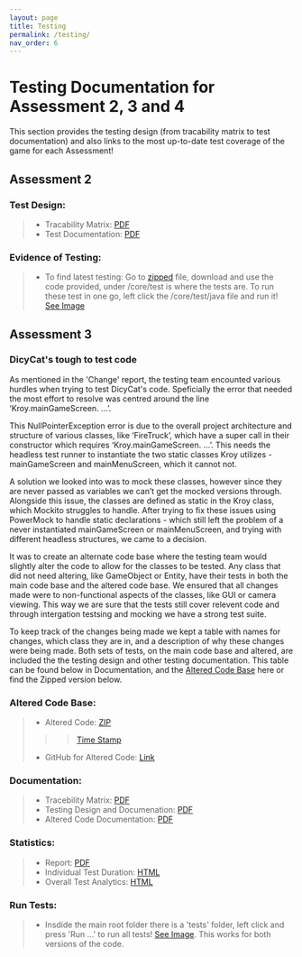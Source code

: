 ```yaml
---
layout: page
title: Testing
permalink: /testing/
nav_order: 6
---
```


# Testing Documentation for Assessment 2, 3 and 4
This section provides the testing design (from tracability matrix to test documentation) and also links to the most up-to-date test coverage of the game for each Assessment!

## Assessment 2
### Test Design:
> * Tracability Matrix: [PDF](/files/tracability_matrix.pdf)
> * Test Documentation: [PDF](/files/test_documentation.pdf)

### Evidence of Testing: 
> * To find latest testing: Go to [zipped](https://drive.google.com/file/d/1H4JW_dwoqctEgOOuH97xNl6Nck0H5exh/view?usp=sharing) file, download and use the code provided, under /core/test is where the tests are. To run these test in one go, left click the /core/test/java file and run it! [See Image](/files/how_to_test.png)


## Assessment 3
### DicyCat's tough to test code
As mentioned in the 'Change' report, the testing team encounted various hurdles when trying to test DicyCat's code. Speficially the error that needed the most effort to resolve was centred around the line ‘Kroy.mainGameScreen. …’.

This NullPointerException error is due to the overall project architecture and structure of various classes, like ‘FireTruck’, which have a super call in their constructor which requires ‘Kroy.mainGameScreen. …’. This needs the headless test runner to instantiate the two static classes Kroy utilizes - mainGameScreen and mainMenuScreen, which it cannot not. 

A solution we looked into was to mock these classes, however since they are never passed as variables we can’t get the mocked versions through. Alongside this issue, the classes are defined as static in the Kroy class, which Mockito struggles to handle. After trying to fix these issues using PowerMock to handle static declarations - which still left the problem of a never instantiated mainGameScreen or mainMenuScreen, and trying with different headless structures, we came to a decision. 

It was to create an alternate code base where the testing team would slightly alter the code to allow for the classes to be tested. Any class that did not need altering, like GameObject or Entity, have their tests in both the main code base and the altered code base. We ensured that all changes made were to non-functional aspects of the classes, like GUI or camera viewing. This way we are sure that the tests still cover relevent code and through intergation testsing and mocking we have a strong test suite. 
	
To keep track of the changes being made we kept a table with names for changes, which class they are in, and a description of why these changes were being made. Both sets of tests, on the main code base and altered, are included the the testing design and other testing documentation. This table can be found below in Documentation, and the [Altered Code Base](https://github.com/Luceapuce/SEPR-Assessment-Three/tree/unit_testing) here or find the Zipped version below.

### Altered Code Base:
> * Altered Code: [ZIP](/files/Assessment3_TestDocuments/SEPR-Assessment-Three-unit_testing.zip)
> > > [Time Stamp](https://github.com/NPStudios/NPStudios.github.io/commit/b00c366a2c57ec7d8e1e6f86171e7b22e17c6c6d)
> * GitHub for Altered Code: [Link](https://github.com/Luceapuce/SEPR-Assessment-Three/tree/unit_testing)

### Documentation: 
> * Tracebility Matrix: [PDF](/files/Assessment3_TestDocuments/UserRequirementTraceabilityMatrix.pdf)
> * Testing Design and Documenation: [PDF](/files/Assessment3_TestDocuments/TestDesignandDocumentation.pdf)
> * Altered Code Documentation: [PDF](/files/Assessment3_TestDocuments/AlteredCodeDocumentation.pdf)

### Statistics: 
> * Report: [PDF](/files/Assessment3_TestDocuments/TestingStatisticsAnalysis.pdf)
> * Individual Test Duration: [HTML](/files/Assessment3_TestDocuments/Specific_Test_Stats.html)
> * Overall Test Analytics: [HTML](/files/Assessment3_TestDocuments/index.html)

### Run Tests: 
> * Insdide the main root folder there is a 'tests' folder, left click and press 'Run ...' to run all tests! [See Image](/files/Assessment3_TestDocuments/runTestPicture.png). This works for both versions of the code. 
